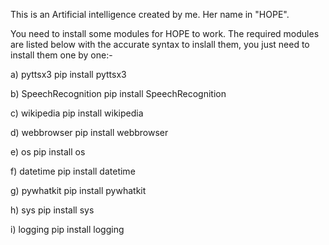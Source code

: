 This is an Artificial intelligence created by me. Her name in "HOPE".

You need to install some modules for HOPE to work. The required modules are listed below with the accurate syntax to inslall them, you just need to install them one by one:-

a) pyttsx3
	pip install pyttsx3


b) SpeechRecognition
	pip install SpeechRecognition


c) wikipedia
	pip install wikipedia


d) webbrowser
	pip install webbrowser


e) os
	pip install os


f) datetime
	pip install datetime


g) pywhatkit
	pip install pywhatkit


h) sys
	pip install sys


i) logging
	pip install logging
